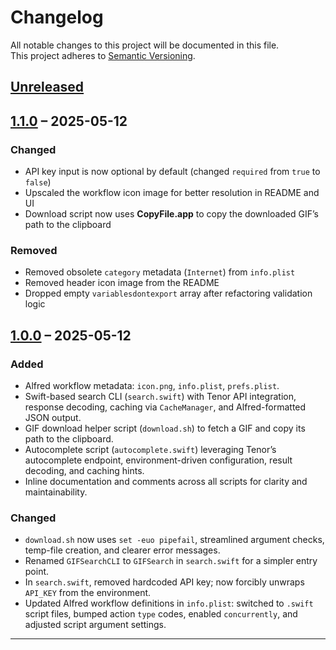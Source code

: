 # Changelog

All notable changes to this project will be documented in this file.  
This project adheres to [Semantic Versioning](https://semver.org/spec/v2.0.0.html).

## [Unreleased]

## [1.1.0] – 2025-05-12

### Changed
- API key input is now optional by default (changed `required` from `true` to `false`)  
- Upscaled the workflow icon image for better resolution in README and UI  
- Download script now uses **CopyFile.app** to copy the downloaded GIF’s path to the clipboard  

### Removed
- Removed obsolete `category` metadata (`Internet`) from `info.plist`  
- Removed header icon image from the README  
- Dropped empty `variablesdontexport` array after refactoring validation logic  

## [1.0.0] – 2025-05-12

### Added
- Alfred workflow metadata: `icon.png`, `info.plist`, `prefs.plist`.  
- Swift-based search CLI (`search.swift`) with Tenor API integration, response decoding, caching via `CacheManager`, and Alfred-formatted JSON output.  
- GIF download helper script (`download.sh`) to fetch a GIF and copy its path to the clipboard.  
- Autocomplete script (`autocomplete.swift`) leveraging Tenor’s autocomplete endpoint, environment-driven configuration, result decoding, and caching hints.  
- Inline documentation and comments across all scripts for clarity and maintainability.

### Changed
- `download.sh` now uses `set -euo pipefail`, streamlined argument checks, temp-file creation, and clearer error messages.  
- Renamed `GIFSearchCLI` to `GIFSearch` in `search.swift` for a simpler entry point.  
- In `search.swift`, removed hardcoded API key; now forcibly unwraps `API_KEY` from the environment.  
- Updated Alfred workflow definitions in `info.plist`: switched to `.swift` script files, bumped action `type` codes, enabled `concurrently`, and adjusted script argument settings.

---

[Unreleased]: https://…/compare/v1.1.0…HEAD
[1.1.0]: https://…/compare/v1.0.0…v1.1.0  
[1.0.0]: https://github.com/your/repo/compare/...v1.0.0
